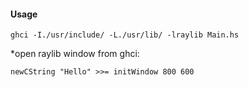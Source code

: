 #### Usage

`ghci -I./usr/include/ -L./usr/lib/ -lraylib Main.hs`

*open raylib window from ghci:

`newCString "Hello" >>= initWindow 800 600`
